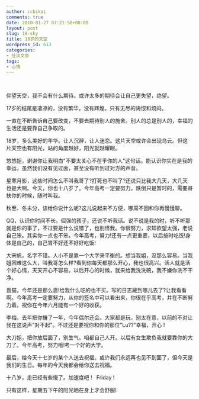 ```yaml
---
author: ccbikai
comments: true
date: 2010-01-27 07:21:58+08:00
layout: post
slug: 18-sky
title: 18岁的天空
wordpress_id: 613
categories:
- 扯淡文章
tags:
- 心情
---
```




 

仰望天空，我不会有什么期待。或许太多的期待会让自己更失望，绝望。

17岁的结尾是凄凉的，没有繁华，没有辉煌。只有无尽的诲恨和烦闷。<!-- more -->

一直在不断告诉自己要改变，不要去期待别人的施舍。别人的总是别人的，幸福的生活还是要靠自己争取的。

18岁，多么美好的年华。让人沉醉，让人迷恋。这片天空或许会出现乌云。但这片天空也有阳光，站的角度越好，阳光就越耀眼。

悠悠姐，谢谢你让我明白"不要太关心不在乎你的人"这句话。能认识你实在是我的幸运，虽然我们没有见过面，甚至没有听到过对方的声音。

星寒月影，这些时间怎么不叫我哥了?打死也不叫了?还说只比我大几天，大几天也是大啊。今天，你也十八岁了。今年高考一定要努力。跌倒只是暂时的，需要哥扶你的时候，随时叫我。

秋至、冬未分，该给你说什么呢?这儿说起来不方便，哪周不回和你再慢慢聊。

QQ，认识你时间不长。倔强的孩子，还说不听我话。说不说是我的时，听不听那就是你的事了，不过要是什么说错了，也别怪我。你很努力，求知欲望太强，老说自己笨。其实你一点也不笨。今年高考，努力!还有一点更重要，以后按时吃饭!身体是自己的，自己胃不好还不好好吃饭!

大宋帆，名字不错。人小不是靠一个大字来平衡的。想当我姐，没那么容易。当我姐困难这么大，叫我哥怎么样?看到你每天都那么开心，我也很高兴。活人就是活个好心情，天天开心不容易。以后开心的时候，就来给我洗洗碗，我不嫌你洗不干净。

啬猫，今年还是那么啬!给我什么吃的也不买。写的日志藏到哪儿去了?让我看看啊。今年高考一定要努力，从你的签名中可以看出来，你很在乎高考，并在不断努力着。祝你在今年六月能有一个好的收获。

李梅，去年把你攘了一年，今年偶尔还会。大家都是玩，别太在意，以前的不对让我在这说声"对不起"。不过还是要祝你和你的那位"Lu??"幸福，开心 !

大刀姐，把你放后面了，别生气。咱都自己人开。以后有女生欺负我就要靠你的大刀了。今年高考，努力哦!考一个好的大学。

最后，给今天十七岁的某个人送去祝福。或许我们永远再也见不到面了，但今天是我们的生日。每年的今天我都会给你送去祝福。

十八岁，走已经有些慢了。加速度吧 !   Friday !

只有这样，星期五下午的阳光晒在身上才会舒服!




